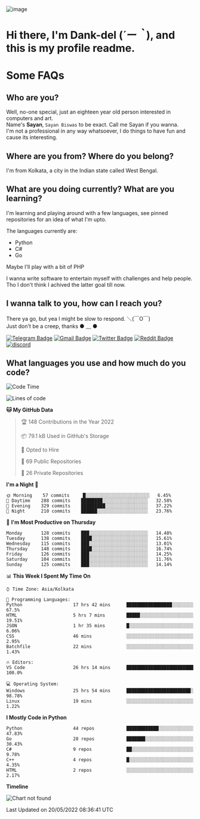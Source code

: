 ![image](https://user-images.githubusercontent.com/63096193/125182844-29f20800-e22f-11eb-8dc9-b0f2d29647bb.png)

# **Hi there, I'm Dank-del (*´ー｀*), and this is my profile readme.**
<!--  [![Profile views](https://gpvc.arturio.dev/dank-del)](https://github.com/dank-del) -->
# Some FAQs

## **Who are you?**

Well, no-one special, just an eighteen year old person interested in computers and art. \
Name's **Sayan**, `Sayan Biswas` to be exact. Call me Sayan if you wanna. \
I'm not a professional in any way whatsoever, I do things to have fun and cause its interesting.

## **Where are you from? Where do you belong?**

I'm from Kolkata, a city in the Indian state called West Bengal.

## **What are you doing currently? What are you learning?**

I'm learning and playing around with a few languages, see pinned repositories for an idea of what I'm upto.

The languages currently are:

- Python
- C#
- Go

Maybe I'll play with a bit of PHP

I wanna write software to entertain myself with challenges and help people. \
Tho I don't think I achived the latter goal till now.

<!--## **Eww, I see a weeb profile.**

Can't help it, it's the best way to hide my face on this account
> Why do people hate weebs .-.

## **Cool, what more interests you?**

My interests are quite, weird. They're scattered all over the place. \
I've been fascinated by music and have studied it since the age of 6, I've performed on stage and on air but yeah now I've been away from that. I specialize in key instruments. \
Another thing that interests me is Media Production, aka, working with audio, video and broadcasting media.

> I just like art in general. also feeds the reason of me being obsessed with Japanese drawings (⋟ ﹏ ⋞)-->

## **I wanna talk to you, how can I reach you?**

There ya go, but yea I might be slow to respond. ＼(￣O￣) \
Just don't be a creep, thanks ● ﹏ ●

[![Telegram Badge](https://img.shields.io/badge/-dank_as_fuck-1ca0f1?style=flat-square&logo=telegram&logoColor=white&link=https://t.me/dank_as_fuck)](https://t.me/dank_as_fuck)
[![Gmail Badge](https://img.shields.io/badge/-chizuru@kanojo.tk-c14438?style=flat-square&logo=Gmail&logoColor=white&link=mailto:chizuru@kanojo.tk)](mailto:chizuru@kanojo.tk)
[![Twitter Badge](https://img.shields.io/twitter/follow/TheDankDel?style=social)](https://twitter.com/TheDankDel)
[![Reddit Badge](https://img.shields.io/reddit/user-karma/combined/dank_as_fuck_?style=social)](https://www.reddit.com/user/dank_as_fuck_/)
[![discord](https://discord-md-badge.vercel.app/api/shield/506536929152466945?style=social)](https://discordapp.com/users/506536929152466945)

## **What languages you use and how much do you code?**

<!--START_SECTION:waka-->
![Code Time](http://img.shields.io/badge/Code%20Time-586%20hrs%2053%20mins-blue)

![Lines of code](https://img.shields.io/badge/From%20Hello%20World%20I%27ve%20Written-751%20Thousand%20lines%20of%20code-blue)

**🐱 My GitHub Data** 

> 🏆 148 Contributions in the Year 2022
 > 
> 📦 79.1 kB Used in GitHub's Storage 
 > 
> 💼 Opted to Hire
 > 
> 📜 69 Public Repositories 
 > 
> 🔑 26 Private Repositories  
 > 
**I'm a Night 🦉** 

```text
🌞 Morning    57 commits     █░░░░░░░░░░░░░░░░░░░░░░░░   6.45% 
🌆 Daytime    288 commits    ████████░░░░░░░░░░░░░░░░░   32.58% 
🌃 Evening    329 commits    █████████░░░░░░░░░░░░░░░░   37.22% 
🌙 Night      210 commits    ██████░░░░░░░░░░░░░░░░░░░   23.76%

```
📅 **I'm Most Productive on Thursday** 

```text
Monday       128 commits    ███░░░░░░░░░░░░░░░░░░░░░░   14.48% 
Tuesday      138 commits    ████░░░░░░░░░░░░░░░░░░░░░   15.61% 
Wednesday    115 commits    ███░░░░░░░░░░░░░░░░░░░░░░   13.01% 
Thursday     148 commits    ████░░░░░░░░░░░░░░░░░░░░░   16.74% 
Friday       126 commits    ███░░░░░░░░░░░░░░░░░░░░░░   14.25% 
Saturday     104 commits    ███░░░░░░░░░░░░░░░░░░░░░░   11.76% 
Sunday       125 commits    ███░░░░░░░░░░░░░░░░░░░░░░   14.14%

```


📊 **This Week I Spent My Time On** 

```text
⌚︎ Time Zone: Asia/Kolkata

💬 Programming Languages: 
Python                   17 hrs 42 mins      █████████████████░░░░░░░░   67.5% 
HTML                     5 hrs 7 mins        █████░░░░░░░░░░░░░░░░░░░░   19.51% 
JSON                     1 hr 35 mins        █░░░░░░░░░░░░░░░░░░░░░░░░   6.06% 
CSS                      46 mins             ░░░░░░░░░░░░░░░░░░░░░░░░░   2.95% 
Batchfile                22 mins             ░░░░░░░░░░░░░░░░░░░░░░░░░   1.43%

🔥 Editors: 
VS Code                  26 hrs 14 mins      █████████████████████████   100.0%

💻 Operating System: 
Windows                  25 hrs 54 mins      ████████████████████████░   98.78% 
Linux                    19 mins             ░░░░░░░░░░░░░░░░░░░░░░░░░   1.22%

```

**I Mostly Code in Python** 

```text
Python                   44 repos            ████████████░░░░░░░░░░░░░   47.83% 
Go                       28 repos            ███████░░░░░░░░░░░░░░░░░░   30.43% 
C#                       9 repos             ██░░░░░░░░░░░░░░░░░░░░░░░   9.78% 
C++                      4 repos             █░░░░░░░░░░░░░░░░░░░░░░░░   4.35% 
HTML                     2 repos             ░░░░░░░░░░░░░░░░░░░░░░░░░   2.17%

```


**Timeline**

![Chart not found](https://raw.githubusercontent.com/Dank-del/Dank-del/main/charts/bar_graph.png) 


 Last Updated on 20/05/2022 08:36:41 UTC
<!--END_SECTION:waka-->

<!--## **Can I stalk your spotify?**

Um sure.

![OwO Spotify](https://spotify-recently-played-readme.vercel.app/api?user=31fdrsslnr7nvq4ytqwtw7c4rxfm&count=5)-->
